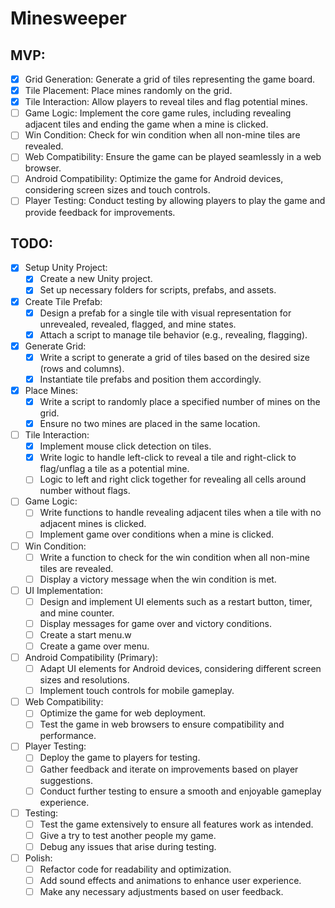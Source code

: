 # Minesweeper

## MVP:

- [X] Grid Generation: Generate a grid of tiles representing the game board.
- [X] Tile Placement: Place mines randomly on the grid.
- [X] Tile Interaction: Allow players to reveal tiles and flag potential mines.
- [ ] Game Logic: Implement the core game rules, including revealing adjacent tiles and ending the game when a mine is clicked.
- [ ] Win Condition: Check for win condition when all non-mine tiles are revealed.
- [ ] Web Compatibility: Ensure the game can be played seamlessly in a web browser.
- [ ] Android Compatibility: Optimize the game for Android devices, considering screen sizes and touch controls.
- [ ] Player Testing: Conduct testing by allowing players to play the game and provide feedback for improvements.

## TODO:

- [X] Setup Unity Project:
   - [X] Create a new Unity project.
   - [X] Set up necessary folders for scripts, prefabs, and assets.
- [X] Create Tile Prefab:
   - [X] Design a prefab for a single tile with visual representation for unrevealed, revealed, flagged, and mine states.
   - [X] Attach a script to manage tile behavior (e.g., revealing, flagging).
- [X] Generate Grid:
   - [X] Write a script to generate a grid of tiles based on the desired size (rows and columns).
   - [X] Instantiate tile prefabs and position them accordingly.
- [X] Place Mines:
   - [X] Write a script to randomly place a specified number of mines on the grid.
   - [X] Ensure no two mines are placed in the same location.
- [ ] Tile Interaction:
   - [X] Implement mouse click detection on tiles.
   - [X] Write logic to handle left-click to reveal a tile and right-click to flag/unflag a tile as a potential mine.
   - [ ] Logic to left and right click together for revealing all cells around number without flags.
- [ ] Game Logic:
   - [ ] Write functions to handle revealing adjacent tiles when a tile with no adjacent mines is clicked.
   - [ ] Implement game over conditions when a mine is clicked.
- [ ] Win Condition:
   - [ ] Write a function to check for the win condition when all non-mine tiles are revealed.
   - [ ] Display a victory message when the win condition is met.
- [ ] UI Implementation:
   - [ ] Design and implement UI elements such as a restart button, timer, and mine counter.
   - [ ] Display messages for game over and victory conditions.
   - [ ] Create a start menu.w
   - [ ] Create a game over menu.
- [ ] Android Compatibility (Primary):
   - [ ] Adapt UI elements for Android devices, considering different screen sizes and resolutions.
   - [ ] Implement touch controls for mobile gameplay.
- [ ] Web Compatibility:
   - [ ] Optimize the game for web deployment.
   - [ ] Test the game in web browsers to ensure compatibility and performance.
- [ ] Player Testing:
    - [ ] Deploy the game to players for testing.
    - [ ] Gather feedback and iterate on improvements based on player suggestions.
    - [ ] Conduct further testing to ensure a smooth and enjoyable gameplay experience.
- [ ] Testing:
   - [ ] Test the game extensively to ensure all features work as intended.
   - [ ] Give a try to test another people my game.
   - [ ] Debug any issues that arise during testing.
- [ ] Polish:
    - [ ] Refactor code for readability and optimization.
    - [ ] Add sound effects and animations to enhance user experience.
    - [ ] Make any necessary adjustments based on user feedback.

